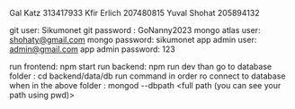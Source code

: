 Gal Katz 313417933
Kfir Erlich 207480815
Yuval Shohat 205894132

git user: Sikumonet
git password : GoNanny2023
mongo atlas user: shohaty@gmail.com
mongo password: sikumonet
app admin user: admin@gmail.com
app admin password: 123

run frontend: npm start
run backend: npm run dev
than go to database folder : cd backend/data/db
run command in order ro connect to database when in the above folder : mongod --dbpath <full path (you can see your path using pwd)>




<!--
**Sikumonet/Sikumonet** is a ✨ _special_ ✨ repository because its `README.md` (this file) appears on your GitHub profile.

Here are some ideas to get you started:

- 🔭 I’m currently working on ...
- 🌱 I’m currently learning ...
- 👯 I’m looking to collaborate on ...
- 🤔 I’m looking for help with ...
- 💬 Ask me about ...
- 📫 How to reach me: ...
- 😄 Pronouns: ...
- ⚡ Fun fact: ...
-->
